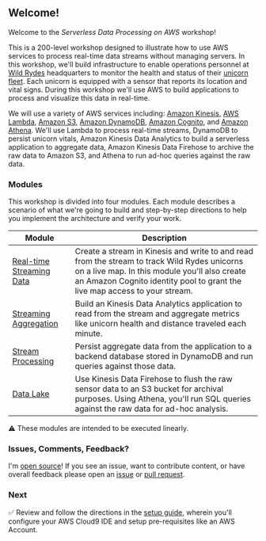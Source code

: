 ## Welcome!

Welcome to the _Serverless Data Processing on AWS_ workshop!

This is a 200-level workshop designed to illustrate how to use AWS services to
process real-time data streams without managing servers. In this workshop,
we'll build infrastructure to enable operations personnel at [Wild
Rydes][wildrydes] headquarters to monitor the health and status of their
[unicorn fleet][unicorns]. Each unicorn is equipped with a sensor that reports
its location and vital signs. During this workshop we'll use AWS to build
applications to process and visualize this data in real-time.

We will use a variety of AWS services including: [Amazon Kinesis][kinesis], [AWS
Lambda][lambda], [Amazon S3][s3], [Amazon DynamoDB][dynamodb], [Amazon
Cognito][cognito], and [Amazon Athena][athena]. We'll use Lambda to process
real-time streams, DynamoDB to persist unicorn vitals, Amazon Kinesis Data
Analytics to build a serverless application to aggregate data, Amazon Kinesis
Data Firehose to archive the raw data to Amazon S3, and Athena to run ad-hoc
queries against the raw data.

### Modules

This workshop is divided into four modules. Each module describes a scenario of
what we're going to build and step-by-step directions to help you implement the
architecture and verify your work.

| Module | Description |
| ---------------- | -------------------------------------------------------- |
| [Real-time Streaming Data][streaming-data] | Create a stream in Kinesis and write to and read from the stream to track Wild Rydes unicorns on a live map. In this module you'll also create an Amazon Cognito identity pool to grant the live map access to your stream. |
| [Streaming Aggregation][streaming-aggregation] | Build an Kinesis Data Analytics application to read from the stream and aggregate metrics like unicorn health and distance traveled each minute. |
| [Stream Processing][stream-processing] | Persist aggregate data from the application to a backend database stored in DynamoDB and run queries against those data. |
| [Data Lake][data-lake] | Use Kinesis Data Firehose to flush the raw sensor data to an S3 bucket for archival purposes. Using Athena, you'll run SQL queries against the raw data for ad-hoc analysis. |

:warning: These modules are intended to be executed linearly.

### Issues, Comments, Feedback?

I'm [open source][repo]! If you see an issue, want to contribute content, or
have overall feedback please open an [issue][issue] or [pull request][pull].

### Next

:white_check_mark: Review and follow the directions in the [setup guide][setup],
wherein you'll configure your AWS Cloud9 IDE and setup pre-requisites like an
AWS Account.

[wildrydes]: http://wildrydes.com/
[unicorns]: http://www.wildrydes.com/unicorns.html
[kinesis]: https://aws.amazon.com/kinesis/
[cognito]: https://aws.amazon.com/cognito/
[lambda]: https://aws.amazon.com/lambda/
[s3]: https://aws.amazon.com/s3/
[dynamodb]: https://aws.amazon.com/dynamodb/
[athena]: https://aws.amazon.com/athena/
[streaming-data]: streaming-data.html
[streaming-aggregation]: streaming-aggregation.html
[stream-processing]: stream-processing.html
[data-lake]: data-lake.html
[setup]: setup.html
[repo]: https://github.com/awslabs/aws-serverless-workshops
[issue]: https://github.com/awslabs/aws-serverless-workshops/issues
[pull]: https://github.com/awslabs/aws-serverless-workshops/pulls
